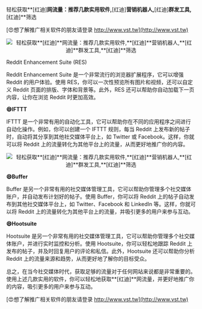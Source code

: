 轻松获取**[红迪]**网流量：推荐几款实用软件,**[红迪]**营销机器人,**[红迪]**群发工具,**[红迪]**筛选

[😍想了解推广相关软件的朋友请登录 http://www.vst.tw](http://www.vst.tw)

 <center><img src="https://vst.tw/MP4/tuiguang/png/1.png" alt="轻松获取**[红迪]**网流量：推荐几款实用软件,**[红迪]**营销机器人,**[红迪]**群发工具,**[红迪]**筛选"></center>

Reddit Enhancement Suite (RES)

Reddit Enhancement Suite 是一个非常流行的浏览器扩展程序，它可以增强 Reddit 的用户体验。使用 RES，你可以一次性预览所有图片和视频，还可以自定义 Reddit 页面的排版、字体和背景等。此外，RES 还可以帮助你自动加载下一页内容，让你在浏览 Reddit 时更加高效。

**😄IFTTT**

IFTTT 是一个非常有用的自动化工具，它可以帮助你在不同的应用程序之间进行自动化操作。例如，你可以创建一个 IFTTT 规则，每当 Reddit 上发布新的帖子时，自动将其分享到其他社交媒体平台上，如 Twitter 或 Facebook。这样，你就可以将 Reddit 上的流量转化为其他平台上的流量，从而更好地推广你的内容。

 <center><img src="https://vst.tw/MP4/tuiguang/png/7.png" alt="轻松获取**[红迪]**网流量：推荐几款实用软件,**[红迪]**营销机器人,**[红迪]**群发工具,**[红迪]**筛选"></center>

**😄Buffer**

Buffer 是另一个非常有用的社交媒体管理工具，它可以帮助你管理多个社交媒体账户，并自动发布计划好的帖子。使用 Buffer，你可以将 Reddit 上的帖子自动发布到其他社交媒体平台上，如 Twitter、Facebook 和 LinkedIn 等。这样，你就可以将 Reddit 上的流量转化为其他平台上的流量，并吸引更多的用户来参与互动。

**😄Hootsuite**

Hootsuite 是另一个非常有用的社交媒体管理工具，它可以帮助你管理多个社交媒体账户，并进行实时监控和分析。使用 Hootsuite，你可以轻松地跟踪 Reddit 上发布的帖子，并及时回复用户的评论和私信。此外，Hootsuite 还可以帮助你分析 Reddit 上的流量来源和趋势，从而更好地了解你的目标受众。

总之，在当今社交媒体时代，获取足够的流量对于任何网站来说都是非常重要的。使用上述几款实用的软件，你可以轻松地获取**[红迪]**网流量，并更好地推广你的内容，吸引更多的用户来参与互动。

[😍想了解推广相关软件的朋友请登录 http://www.vst.tw](http://www.vst.tw)



